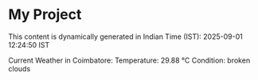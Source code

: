 # My Project

This content is dynamically generated in Indian Time (IST): 2025-09-01 12:24:50 IST


Current Weather in Coimbatore:
Temperature: 29.88 °C
Condition: broken clouds
